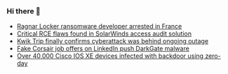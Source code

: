 ### Hi there 👋

<!--START_SECTION:feed-->
* [Ragnar Locker ransomware developer arrested in France](https://www.bleepingcomputer.com/news/security/ragnar-locker-ransomware-developer-arrested-in-france/)
* [Critical RCE flaws found in SolarWinds access audit solution](https://www.bleepingcomputer.com/news/security/critical-rce-flaws-found-in-solarwinds-access-audit-solution/)
* [Kwik Trip finally confirms cyberattack was behind ongoing outage](https://www.bleepingcomputer.com/news/security/kwik-trip-finally-confirms-cyberattack-was-behind-ongoing-outage/)
* [Fake Corsair job offers on LinkedIn push DarkGate malware](https://www.bleepingcomputer.com/news/security/fake-corsair-job-offers-on-linkedin-push-darkgate-malware/)
* [Over 40,000 Cisco IOS XE devices infected with backdoor using zero-day](https://www.bleepingcomputer.com/news/security/over-40-000-cisco-ios-xe-devices-infected-with-backdoor-using-zero-day/)
<!--END_SECTION:feed-->

<!--
**frankenk/frankenk** is a ✨ _special_ ✨ repository because its `README.md` (this file) appears on your GitHub profile.

Here are some ideas to get you started:

- 🔭 I’m currently working on ...
- 🌱 I’m currently learning ...
- 👯 I’m looking to collaborate on ...
- 🤔 I’m looking for help with ...
- 💬 Ask me about ...
- 📫 How to reach me: ...
- 😄 Pronouns: ...
- ⚡ Fun fact: ...
-->



